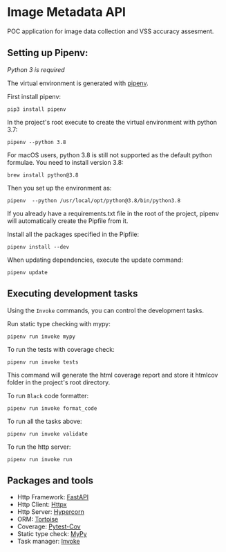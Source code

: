 # Image Metadata API

POC application for image data collection and VSS accuracy assesment. 

## Setting up Pipenv:

*Python 3 is required*

The virtual environment is generated with [pipenv](https://pipenv.readthedocs.io/en/latest/).

First install pipenv:

```shell script
pip3 install pipenv
```

In the project's root execute to create the virtual environment with python 3.7:

```shell script
pipenv --python 3.8 
```

For macOS users, python 3.8 is still not supported as the default python formulae. You need to install version 3.8:
```shell script
brew install python@3.8
```

Then you set up the environment as:
```shell script
pipenv  --python /usr/local/opt/python@3.8/bin/python3.8
```

If you already have a requirements.txt file in the root of the project, pipenv will automatically create the Pipfile from it.

Install all the packages specified in the Pipfile:

```shell script
pipenv install --dev
```

When updating dependencies, execute the update command:

```shell script
pipenv update
```

## Executing development tasks

Using the `Invoke` commands, you can control the development tasks. 

Run static type checking with mypy:

```shell script
pipenv run invoke mypy
```

To run the tests with coverage check:

```shell script
pipenv run invoke tests
```

This command will generate the html coverage report and store it htmlcov folder in the project's root directory.

To run `Black` code formatter:

```shell script
pipenv run invoke format_code
```

To run all the tasks above:

```shell script
pipenv run invoke validate
```

To run the http server:

```shell script
pipenv run invoke run
```

## Packages and tools

- Http Framework: [FastAPI](https://fastapi.tiangolo.com)
- Http Client: [Httpx](https://www.python-httpx.org)
- Http Server: [Hypercorn](https://pgjones.gitlab.io/hypercorn/)
- ORM: [Tortoise](https://tortoise-orm.readthedocs.io/en/latest/index.html)
- Coverage: [Pytest-Cov](https://pytest-cov.readthedocs.io/en/latest)
- Static type check: [MyPy](https://mypy.readthedocs.io/en/stable/)
- Task manager: [Invoke](http://www.pyinvoke.org/index.html) 
